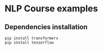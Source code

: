 # NLP Course examples

## Dependencies installation
```
pip install transformers
pip install tensorflow
```
